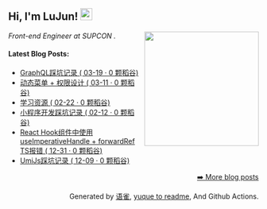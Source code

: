 <h2>Hi, I'm LuJun! <img src="https://github.githubassets.com/images/mona-whisper.gif" height="24" /></h2>
<img align='right' src="https://media.giphy.com/media/836HiJc7pgzy8iNXCn/giphy.gif" width="230" />
<p><em>Front-end Engineer at SUPCON . </em>

<h4> Latest Blog Posts: </h4>

  - [GraphQL踩坑记录 ( 03-19 · 0 颗稻谷)](https://yuque.com/lujun-agoqj/kb/pia4gi)
  - [动态菜单 + 权限设计 ( 03-11 · 0 颗稻谷)](https://yuque.com/lujun-agoqj/kb/yh4xcr)
  - [学习资源 ( 02-22 · 0 颗稻谷)](https://yuque.com/lujun-agoqj/kb/tib45e)
  - [小程序开发踩坑记录 ( 02-12 · 0 颗稻谷)](https://yuque.com/lujun-agoqj/kb/xamx57)
  - [React Hook组件中使用useImperativeHandle + forwardRef TS报错 ( 12-31 · 0 颗稻谷)](https://yuque.com/lujun-agoqj/kb/hl3r62)
  - [UmiJs踩坑记录 ( 12-09 · 0 颗稻谷)](https://yuque.com/lujun-agoqj/kb/qeyx4s)


<p align="right"><a href="https://www.yuque.com/lujun-agoqj">➡️ More blog posts</a></p>
<p align="right">
  Generated by
  <a href="https://www.yuque.com">语雀</a>,
  <a href="https://github.com/marketplace/actions/yuque-to-readme">yuque to readme</a>,
  And Github Actions.
</p>
